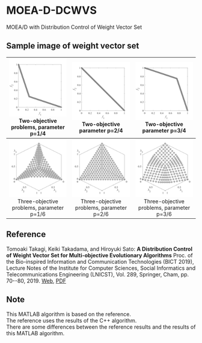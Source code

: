 # MOEA-D-DCWVS
MOEA/D with Distribution Control of Weight Vector Set

## Sample image of weight vector set
|![image](image/M2_1.svg)Two-objective problems, parameter p=1/4|![image](image/M2_2.svg)Two-objective parameter p=2/4|![image](image/M2_3.svg)Two-objective parameter p=3/4
|:-:|:-:|:-:|
|![image](image/M3_1.svg)Three-objective problems, parameter p=1/6|![image](image/M3_2.svg)Three-objective problems, parameter p=2/6|![image](image/M3_3.svg)Three-objective problems, parameter p=3/6|


## Reference 
Tomoaki Takagi, Keiki Takadama, and Hiroyuki Sato: **A Distribution Control of Weight Vector Set for Multi-objective Evolutionary Algorithms** Proc. of the Bio-inspired Information and Communication Technologies (BICT 2019), Lecture Notes of the Institute for Computer Sciences, Social Informatics and Telecommunications Engineering (LNICST), Vol. 289, Springer, Cham, pp. 70--80, 2019. [Web](https://link.springer.com/chapter/10.1007%2F978-3-030-24202-2_6), [PDF](https://link.springer.com/content/pdf/10.1007%2F978-3-030-24202-2_6.pdf)

## Note 
This MATLAB algorithm is based on the reference.  
The reference uses the results of the C++ algorithm.  
There are some differences between the reference results and the results of this MATLAB algorithm.
